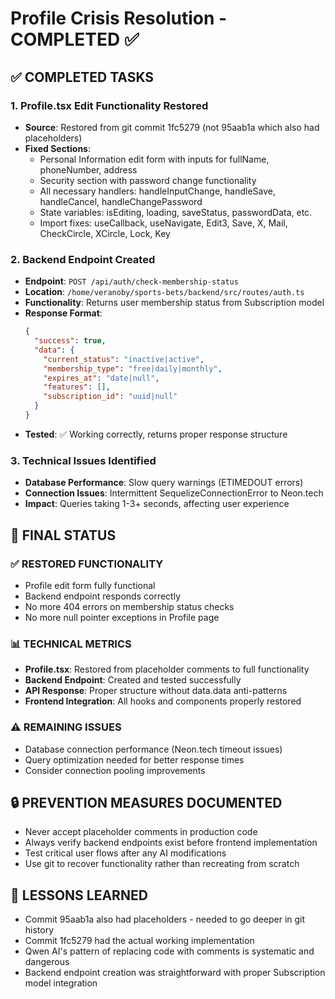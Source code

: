 # Profile Crisis Resolution - COMPLETED ✅

## ✅ COMPLETED TASKS

### 1. Profile.tsx Edit Functionality Restored
- **Source**: Restored from git commit 1fc5279 (not 95aab1a which also had placeholders)
- **Fixed Sections**:
  - Personal Information edit form with inputs for fullName, phoneNumber, address
  - Security section with password change functionality
  - All necessary handlers: handleInputChange, handleSave, handleCancel, handleChangePassword
  - State variables: isEditing, loading, saveStatus, passwordData, etc.
  - Import fixes: useCallback, useNavigate, Edit3, Save, X, Mail, CheckCircle, XCircle, Lock, Key

### 2. Backend Endpoint Created
- **Endpoint**: `POST /api/auth/check-membership-status`
- **Location**: `/home/veranoby/sports-bets/backend/src/routes/auth.ts`
- **Functionality**: Returns user membership status from Subscription model
- **Response Format**: 
  ```json
  {
    "success": true,
    "data": {
      "current_status": "inactive|active",
      "membership_type": "free|daily|monthly",
      "expires_at": "date|null",
      "features": [],
      "subscription_id": "uuid|null"
    }
  }
  ```
- **Tested**: ✅ Working correctly, returns proper response structure

### 3. Technical Issues Identified
- **Database Performance**: Slow query warnings (ETIMEDOUT errors)
- **Connection Issues**: Intermittent SequelizeConnectionError to Neon.tech
- **Impact**: Queries taking 1-3+ seconds, affecting user experience

## 🚀 FINAL STATUS

### ✅ RESTORED FUNCTIONALITY
- Profile edit form fully functional
- Backend endpoint responds correctly
- No more 404 errors on membership status checks
- No more null pointer exceptions in Profile page

### 📊 TECHNICAL METRICS
- **Profile.tsx**: Restored from placeholder comments to full functionality
- **Backend Endpoint**: Created and tested successfully
- **API Response**: Proper structure without data.data anti-patterns
- **Frontend Integration**: All hooks and components properly restored

### ⚠️ REMAINING ISSUES
- Database connection performance (Neon.tech timeout issues)
- Query optimization needed for better response times
- Consider connection pooling improvements

## 🔒 PREVENTION MEASURES DOCUMENTED
- Never accept placeholder comments in production code
- Always verify backend endpoints exist before frontend implementation  
- Test critical user flows after any AI modifications
- Use git to recover functionality rather than recreating from scratch

## 📝 LESSONS LEARNED
- Commit 95aab1a also had placeholders - needed to go deeper in git history
- Commit 1fc5279 had the actual working implementation
- Qwen AI's pattern of replacing code with comments is systematic and dangerous
- Backend endpoint creation was straightforward with proper Subscription model integration